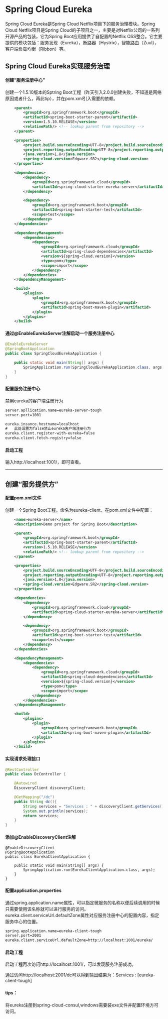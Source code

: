 # Spring Cloud Eureka

Spring Cloud Eureka是Spring Cloud Netflix项目下的服务治理模块。Spring Cloud Netflix项目是Spring Cloud的子项目之一，主要是对Netflix公司的一系列开源产品的包装，它为Spring Boot应用提供了自配置的Netflix OSS整合。它主要提供的模块包括：服务发现（Eureka），断路器（Hystrix），智能路由（Zuul），客户端负载均衡（Ribbon）等。

## Spring Cloud Eureka实现服务治理

#### 创建“服务注册中心”

创建一个1.5.10版本的Sptring Boot工程（昨天引入2.0.0创建失败，不知道是网络原因或者什么，再此tip），并在pom.xml引入需要的依赖。

```xml
	<parent>
		<groupId>org.springframework.boot</groupId>
		<artifactId>spring-boot-starter-parent</artifactId>
		<version>1.5.10.RELEASE</version>
		<relativePath/> <!-- lookup parent from repository -->
	</parent>

	<properties>
		<project.build.sourceEncoding>UTF-8</project.build.sourceEncoding>
		<project.reporting.outputEncoding>UTF-8</project.reporting.outputEncoding>
		<java.version>1.8</java.version>
		<spring-cloud.version>Edgware.SR2</spring-cloud.version>
	</properties>

	<dependencies>
		<dependency>
			<groupId>org.springframework.cloud</groupId>
			<artifactId>spring-cloud-starter-eureka-server</artifactId>
		</dependency>

		<dependency>
			<groupId>org.springframework.boot</groupId>
			<artifactId>spring-boot-starter-test</artifactId>
			<scope>test</scope>
		</dependency>
	</dependencies>

	<dependencyManagement>
		<dependencies>
			<dependency>
				<groupId>org.springframework.cloud</groupId>
				<artifactId>spring-cloud-dependencies</artifactId>
				<version>${spring-cloud.version}</version>
				<type>pom</type>
				<scope>import</scope>
			</dependency>
		</dependencies>
	</dependencyManagement>

	<build>
		<plugins>
			<plugin>
				<groupId>org.springframework.boot</groupId>
				<artifactId>spring-boot-maven-plugin</artifactId>
			</plugin>
		</plugins>
	</build>
```

#### 通过@EnableEurekaServer注解启动一个服务注册中心

```java
@EnableEurekaServer
@SpringBootApplication
public class SpringCloudEurekaApplication {

	public static void main(String[] args) {
		SpringApplication.run(SpringCloudEurekaApplication.class, args);
	}
}
```

#### 配置服务注册中心

禁用eureka的客户端注册行为

```xml
server.apllication.name=eureka-server-tough
server.port=1001

eureka.insance.hostname=localhost
#   此处设置为false禁止eureka客户端注册行为
eureka.client.register-with-eureka=false
eureka.client.fetch-registry=false
```

#### 启动工程

输入http://localhost:1001/，即可查看。

------

## 创建“服务提供方”

#### 配置pom.xml文件

创建一个Spring Boot工程，命名为eureka-client，在pom.xml文件中配置：

```xml
	<name>eureka-server</name>
	<description>Demo project for Spring Boot</description>

	<parent>
		<groupId>org.springframework.boot</groupId>
		<artifactId>spring-boot-starter-parent</artifactId>
		<version>1.5.10.RELEASE</version>
		<relativePath/> <!-- lookup parent from repository -->
	</parent>

	<properties>
		<project.build.sourceEncoding>UTF-8</project.build.sourceEncoding>
		<project.reporting.outputEncoding>UTF-8</project.reporting.outputEncoding>
		<java.version>1.8</java.version>
		<spring-cloud.version>Edgware.SR2</spring-cloud.version>
	</properties>

	<dependencies>
		<dependency>
			<groupId>org.springframework.cloud</groupId>
			<artifactId>spring-cloud-starter-eureka-server</artifactId>
		</dependency>

		<dependency>
			<groupId>org.springframework.boot</groupId>
			<artifactId>spring-boot-starter-test</artifactId>
			<scope>test</scope>
		</dependency>
	</dependencies>

	<dependencyManagement>
		<dependencies>
			<dependency>
				<groupId>org.springframework.cloud</groupId>
				<artifactId>spring-cloud-dependencies</artifactId>
				<version>${spring-cloud.version}</version>
				<type>pom</type>
				<scope>import</scope>
			</dependency>
		</dependencies>
	</dependencyManagement>

	<build>
		<plugins>
			<plugin>
				<groupId>org.springframework.boot</groupId>
				<artifactId>spring-boot-maven-plugin</artifactId>
			</plugin>
		</plugins>
	</build>
```

#### 实现请求处理接口

```java
@RestController
public class DcController {

    @Autowired
    DiscoveryClient discoveryClient;

    @GetMapping("/dc")
    public String dc(){
        String services = "Services : " + discoveryClient.getServices();
        System.out.println(services);
        return services;
    }
}
```

#### 添加@EnableDiscoveryClient注解

```
@EnableDiscoveryClient
@SpringBootApplication
public class EurekaClientApplication {

	public static void main(String[] args) {
		SpringApplication.run(EurekaClientApplication.class, args);
	}
}
```

#### 配置application.properties

通过spring.application.name属性，可以指定微服务的名称以便后续调用的时候只需要使用该名称就可以进行服务的访问。eureka.client.serviceUrl.defaultZone属性对应服务注册中心的配置内容，指定服务中心的位置。

```xml
spring.application.name=eureka-client-tough
server.port=2001
eureka.client.serviceUrl.defaultZone=http://localhost:1001/eureka/
```

#### 启动工程

启动工程再次访问http://localhost:1001/，可以发现服务注册成功。

通过访问http://localhost:2001/dc可以得到输出结果为：Services : [eureka-client-tough]



#### tips：

将eureka注册到spring-cloud-consul,windows需要装exe文件并配置环境方可访问。